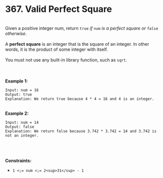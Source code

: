 # 367. Valid Perfect Square

<br />Given a positive integer num, return `true` <em>if</em> `num` <em>is a perfect square or</em> `false` <em>otherwise</em>.<br />
<br />A **perfect square** is an integer that is the square of an integer. In other words, it is the product of some integer with itself.<br />
<br />You must not use any built-in library function, such as `sqrt`.<br />
<br /> <br />
<br />**Example 1:**<br />
```
Input: num = 16
Output: true
Explanation: We return true because 4 * 4 = 16 and 4 is an integer.
```
<br />**Example 2:**<br />
```
Input: num = 14
Output: false
Explanation: We return false because 3.742 * 3.742 = 14 and 3.742 is not an integer.
```
<br /> <br />
<br />**Constraints:**<br />

* `1 <;= num <;= 2<sup>31</sup> - 1`